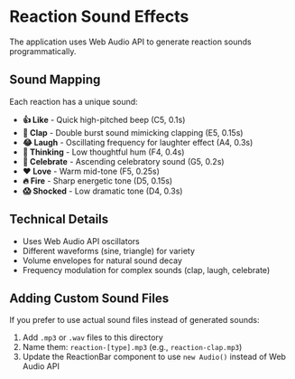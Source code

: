 # Reaction Sound Effects

The application uses Web Audio API to generate reaction sounds programmatically.

## Sound Mapping

Each reaction has a unique sound:

- **👍 Like** - Quick high-pitched beep (C5, 0.1s)
- **👏 Clap** - Double burst sound mimicking clapping (E5, 0.15s)
- **😂 Laugh** - Oscillating frequency for laughter effect (A4, 0.3s)
- **🤔 Thinking** - Low thoughtful hum (F4, 0.4s)
- **🎉 Celebrate** - Ascending celebratory sound (G5, 0.2s)
- **❤️ Love** - Warm mid-tone (F5, 0.25s)
- **🔥 Fire** - Sharp energetic tone (D5, 0.15s)
- **😱 Shocked** - Low dramatic tone (D4, 0.3s)

## Technical Details

- Uses Web Audio API oscillators
- Different waveforms (sine, triangle) for variety
- Volume envelopes for natural sound decay
- Frequency modulation for complex sounds (clap, laugh, celebrate)

## Adding Custom Sound Files

If you prefer to use actual sound files instead of generated sounds:

1. Add `.mp3` or `.wav` files to this directory
2. Name them: `reaction-[type].mp3` (e.g., `reaction-clap.mp3`)
3. Update the ReactionBar component to use `new Audio()` instead of Web Audio API